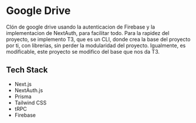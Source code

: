 # Google Drive

Clón de google drive usando la autenticacion de Firebase y la implementacion de NextAuth, para facilitar todo.
Para la rapidez del proyecto, se implemento T3, que es un CLI, donde crea la base del proyecto por ti, con librerias, sin perder la modularidad del proyecto.
Igualmente, es modificable, este proyecto se modifico del base que nos da T3.

## Tech Stack

- Next.js
- NextAuth.js
- Prisma
- Tailwind CSS
- tRPC
- Firebase
